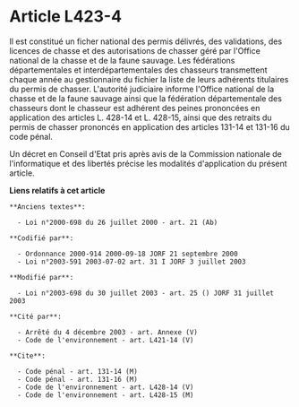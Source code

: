 # Article L423-4

Il est constitué un ficher national des permis délivrés, des validations, des licences de chasse et des autorisations de
chasser géré par l'Office national de la chasse et de la faune sauvage. Les fédérations départementales et
interdépartementales des chasseurs transmettent chaque année au gestionnaire du fichier la liste de leurs adhérents
titulaires du permis de chasser. L'autorité judiciaire informe l'Office national de la chasse et de la faune sauvage ainsi
que la fédération départementale des chasseurs dont le chasseur est adhérent des peines prononcées en application des
articles L. 428-14 et L. 428-15, ainsi que des retraits du permis de chasser prononcés en application des articles 131-14 et
131-16 du code pénal.

Un décret en Conseil d'Etat pris après avis de la Commission nationale de l'informatique et des libertés précise les
modalités d'application du présent article.

**Liens relatifs à cet article**

	**Anciens textes**:

	  - Loi n°2000-698 du 26 juillet 2000 - art. 21 (Ab)

	**Codifié par**:

	  - Ordonnance 2000-914 2000-09-18 JORF 21 septembre 2000
	  - Loi n°2003-591 2003-07-02 art. 31 I JORF 3 juillet 2003

	**Modifié par**:

	  - Loi n°2003-698 du 30 juillet 2003 - art. 25 () JORF 31 juillet 2003

	**Cité par**:

	  - Arrêté du 4 décembre 2003 - art. Annexe (V)
	  - Code de l'environnement - art. L421-14 (V)

	**Cite**:

	  - Code pénal - art. 131-14 (M)
	  - Code pénal - art. 131-16 (M)
	  - Code de l'environnement - art. L428-14 (V)
	  - Code de l'environnement - art. L428-15 (M)
